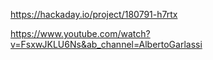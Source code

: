 https://hackaday.io/project/180791-h7rtx

https://www.youtube.com/watch?v=FsxwJKLU6Ns&ab_channel=AlbertoGarlassi
